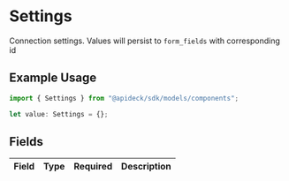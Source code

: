# Settings

Connection settings. Values will persist to `form_fields` with corresponding id

## Example Usage

```typescript
import { Settings } from "@apideck/sdk/models/components";

let value: Settings = {};
```

## Fields

| Field       | Type        | Required    | Description |
| ----------- | ----------- | ----------- | ----------- |